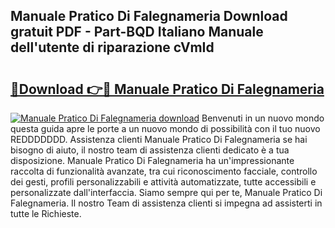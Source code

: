 ## Manuale Pratico Di Falegnameria Download gratuit PDF - Part-BQD Italiano Manuale dell'utente di riparazione cVmId

# <h2><a href="http://dfe7gj.blite.top/?on=Manuale+Pratico+Di+Falegnameria">🔗Download 👉🔴 Manuale Pratico Di Falegnameria</a></h2>

[![Manuale Pratico Di Falegnameria download](https://i.imgur.com/lujVjoI.png)](http://dfe7gj.blite.top/?on=Manuale+Pratico+Di+Falegnameria)
Benvenuti in un nuovo mondo questa guida apre le porte a un nuovo mondo di possibilità con il tuo nuovo REDDDDDDD. Assistenza clienti Manuale Pratico Di Falegnameria se hai bisogno di aiuto, il nostro team di assistenza clienti dedicato è a tua disposizione. Manuale Pratico Di Falegnameria ha un'impressionante raccolta di funzionalità avanzate, tra cui riconoscimento facciale, controllo dei gesti, profili personalizzabili e attività automatizzate, tutte accessibili e personalizzate dall'interfaccia. Siamo sempre qui per te, Manuale Pratico Di Falegnameria. Il nostro Team di assistenza clienti si impegna ad assisterti in tutte le Richieste.
